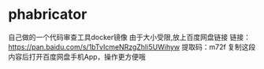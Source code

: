 # phabricator
自己做的一个代码审查工具docker镜像
由于大小受限,放上百度网盘链接
链接：https://pan.baidu.com/s/1bTvIcmeNRzgZhIi5UWihyw 
提取码：m72f 
复制这段内容后打开百度网盘手机App，操作更方便哦
